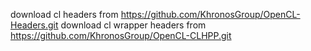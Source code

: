 download cl headers from https://github.com/KhronosGroup/OpenCL-Headers.git
download cl wrapper headers from https://github.com/KhronosGroup/OpenCL-CLHPP.git
